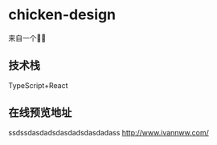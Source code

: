 <!--
 * @Author: your name
 * @Date: 2021-01-12 17:22:03
 * @LastEditTime: 2021-01-24 23:40:58
 * @LastEditors: Please set LastEditors
 * @Description: In User Settings Edit
 * @FilePath: /chicken-design/README.md
-->
# chicken-design
来自一个🥬🐔

## 技术栈

TypeScript+React

## 在线预览地址 
ssdssdasdadsdasdadsdasdadass
http://www.ivannww.com/
